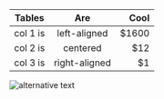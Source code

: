 | Tables   |      Are      |  Cool |
|----------|:-------------:|------:|
| col 1 is |  left-aligned | $1600 |
| col 2 is |    centered   |   $12 |
| col 3 is | right-aligned |    $1 |

![alternative text](https://media4.s-nbcnews.com/j/newscms/2016_36/1685951/ss-160826-twip-05_8cf6d4cb83758449fd400c7c3d71aa1f.nbcnews-ux-2880-1000.jpg) 
